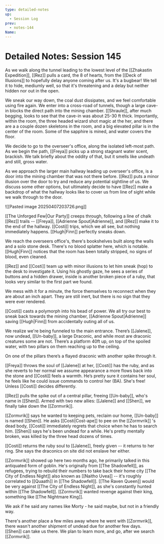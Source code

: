 ```yaml
---
type: detailed-notes
up:
  - Session Log
prev:
  - notes-144
Name:
---
```

# Detailed Notes: Session 145

As we walk along the tunnel leading to the lowest level of the [[Zhakastin Expedition]], [[Rez]] pulls a card, the 8 of hearts, from the [[Deck of Illusions]] to hopefully delay anyone coming after us. It's a bugbear! We tell it to hide, mediumly well, so that it's threatening and a delay but neither hidden nor out in the open.

We sneak our way down, the coal dust dissipates, and we feel comfortable using fire again. We enter into a cross-road of tunnels, though a large cave-in blocks the direct path into the mining chamber. [[Shraule]], after much begging, looks to see that the cave-in was about 25-30 ft thick. Importantly, within the room, the three headed wizard shot magic at the her, and there are a a couple dozen skeletons in the room, and a big elevated pillar is in the center of the room. Some of the sapphire is mined, and water covers the floor. 

We decide to go to the overseer's office, along the isolated left-most path. As we begin the path, [[Freya]] picks up a strong stagnant water scent, brackish. We talk briefly about the oddity of that, but it smells like undeath and still, gross water. 

As we approach the larger main hallway leading up overseer's office, is a door into the mining chamber that was not there before. [[Rez]] puts a minor illusion over the door to try and reduce any potential sightline of us. We discuss some other options, but ultimately decide to have [[Rez]] make a backdrop of what the hallway looks like to cover us from line of sight while we walk through to the door. 

 ![[Pasted image 20250407203726.png]]

[[The Unforged Few|Our Party]] creeps through, following a line of chalk [[Rez]] trails -- [[Freya]], [[Adrienne Spout|Adrienne]], and [[Rez]] make it to the end of the hallway. [[Costi]] trips, which we all see, but nothing immediately happens. [[Hugh|Finn]] perfectly sneaks down. 

We reach the overseers office's, there's bookshelves built along the walls and a solo stone desk. There's no blood splatter here, which is notable. [[Hugh|Finn]] notices that the room has been totally stripped, no signs of blood, even cleaned.

[[Rez]] and [[Costi]] team up with minor illusions to let him sneak (hop) to the desk to investigate it. Using his ghostly gaze, he sees a series of buttons and a hidden drawer, inside is another broken piece of a ruby, that looks very similar to the first part we found. 

We mess with it for a minute, the force themselves to reconnect when they are about an inch apart. They are still inert, but there is no sign that they were ever rendered. 

[[Costi]] casts a polymorph into his bead of power. We all try our best to sneak back towards the mining chamber, [[Adrienne Spout|Adrienne]] saving [[Hugh|Finn]] from accidentally outing all of us. 

We realize we're being funneled to the main entrance. There’s [[Jalene]], now undead, [[Un-baby]], a large Draconic, and while most are draconic creatures some are not. There’s a platform 40ft up, on top of the spoiled water, with two pillars on them reaching up to the ceiling. 

On one of the pillars there’s a flayed draconic with another spike through it. 

[[Freya]] throws the soul of [[Jalene]] at her, [[Costi]] has the ruby, and as she reverts to her normal we assume appearance a more flows back into the stone and [[Costi]] feels a warmth. He’s pretty sure it contains her soul, he feels like he could issue commands to control her (BA). She's free! Unless [[Costi]] decides differently. 

[[Rez]] pulls the spike out of a central pillar, freeing [[Un-baby]], who's name in [[Shen]]. Armed with two new allies: [[Jalene]] and [[Shen]], we finally take down the [[Zormvrik]].

[[Zormvrik]] says he wanted to keeping pets, reclaim our home, [[Un-baby]] is named [[Shen]]. He asks [[Costi|Cost-ape]] to pee on the [[Zormvrik]] 's dead body, [[Costi]] immediately regrets that choice when he has to search him. [[Shen]] says he's been undead for a while. He's pretty mentally broken, was killed by the three head dozens of times. 

[[Costi]] returns the ruby soul to [[Jalene]], freely given -- it returns to her ring. She says the draconics on site did not enslave her either. 

[[Zormvrik]] showed up here two months ago, he primarily talked in this antiquated form of goblin. He's originally from [[The Shadowfell]], as refugees, trying to rebuild their numbers to take back their home city [[The City of Endless Night]] also known as [[Naitho Uvea]] -- it's roughly correlated to [[Quaath]] in [[The Shadowfell]]. [[The Raven Queen]] would be very against [[The City of Endless Night]], as she's constantly hunted within [[The Shadowfell]]. [[Zormvrik]] wanted revenge against their king, something like [[The Nightmare King]]. 

We ask if he said any names like Morty - he said maybe, but not in a friendly way. 

There's another place a few miles away where he went with [[Zormvrik]], there wasn't another shipment of undead due for another few days. [[Shen]] can take us there. We plan to learn more, and go, after we search [[Zormvrik]]. 

